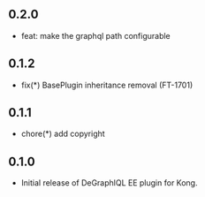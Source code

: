 ## 0.2.0

- feat: make the graphql path configurable

## 0.1.2

- fix(*) BasePlugin inheritance removal (FT-1701)

## 0.1.1

- chore(*) add copyright

## 0.1.0

- Initial release of DeGraphlQL EE plugin for Kong.
